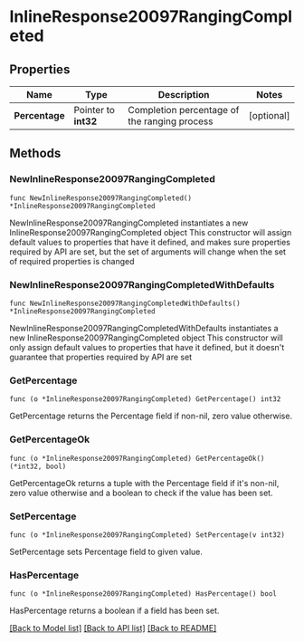 # InlineResponse20097RangingCompleted

## Properties

Name | Type | Description | Notes
------------ | ------------- | ------------- | -------------
**Percentage** | Pointer to **int32** | Completion percentage of the ranging process | [optional] 

## Methods

### NewInlineResponse20097RangingCompleted

`func NewInlineResponse20097RangingCompleted() *InlineResponse20097RangingCompleted`

NewInlineResponse20097RangingCompleted instantiates a new InlineResponse20097RangingCompleted object
This constructor will assign default values to properties that have it defined,
and makes sure properties required by API are set, but the set of arguments
will change when the set of required properties is changed

### NewInlineResponse20097RangingCompletedWithDefaults

`func NewInlineResponse20097RangingCompletedWithDefaults() *InlineResponse20097RangingCompleted`

NewInlineResponse20097RangingCompletedWithDefaults instantiates a new InlineResponse20097RangingCompleted object
This constructor will only assign default values to properties that have it defined,
but it doesn't guarantee that properties required by API are set

### GetPercentage

`func (o *InlineResponse20097RangingCompleted) GetPercentage() int32`

GetPercentage returns the Percentage field if non-nil, zero value otherwise.

### GetPercentageOk

`func (o *InlineResponse20097RangingCompleted) GetPercentageOk() (*int32, bool)`

GetPercentageOk returns a tuple with the Percentage field if it's non-nil, zero value otherwise
and a boolean to check if the value has been set.

### SetPercentage

`func (o *InlineResponse20097RangingCompleted) SetPercentage(v int32)`

SetPercentage sets Percentage field to given value.

### HasPercentage

`func (o *InlineResponse20097RangingCompleted) HasPercentage() bool`

HasPercentage returns a boolean if a field has been set.


[[Back to Model list]](../README.md#documentation-for-models) [[Back to API list]](../README.md#documentation-for-api-endpoints) [[Back to README]](../README.md)



